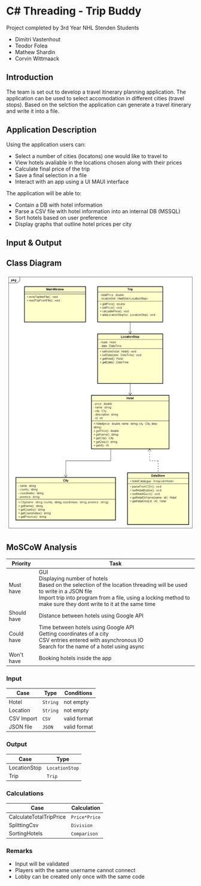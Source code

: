 # C# Threading - Trip Buddy
Project completed by 3rd Year NHL Stenden Students <br>
- Dimitri Vastenhout
- Teodor Folea
- Mathew Shardin
- Corvin Wittmaack

## Introduction
The team is set out to develop a travel itinerary planning application. The application can be used to select accomodation in different cities (travel stops). Based on the selction the application can generate a travel itinerary and write it into a file.

## Application Description
Using the application users can:
- Select a number of cities (locatons) one would like to travel to
- View hotels avaliable in the locations chosen along with their prices
- Calculate final price of the trip
- Save a final selection in a file
- Interact with an app using a UI MAUI interface

The application will be able to:
- Contain a DB with hotel information
- Parse a CSV file with hotel information into an internal DB (MSSQL)
- Sort hotels based on user preference
- Display graphs that outline hotel prices per city

## Input & Output


## Class Diagram
![Trip_Buddy_Class_Diagram.png](Trip_Buddy_Class_Diagram.png)

## MoSCoW Analysis
| Priority    | Task                                        |
| ----------- | ------------------------------------------- |
| Must have   | GUI <br> Displaying number of hotels <br> Based on the selection of  the location threading will be used to write in a JSON file <br> Import trip into program from a file, using a locking method to make sure they dont write to it at the same time <br> 	    |
| Should have | Distance between hotels using Google API    |
| Could have  | Time between hotels using Google API <br> Getting coordinates of a city <br> CSV entries entered with asynchronous IO <br> Search for the name of a hotel using async <br>       |
| Won't have  | Booking hotels inside the app               |



### Input

| Case       | Type     | Conditions   |
| ---------- | -------- | ------------ |
| Hotel      | `String` | not empty    |
| Location   | `String` | not empty    |
| CSV Import | `CSV`    | valid format |
| JSON file  | `JSON`   | valid format |

### Output

| Case         | Type           |
| ------------ | -------------- |
| LocationStop | `LocationStop` |
| Trip         | `Trip`         |

### Calculations

| Case                    | Calculation   |
| ----------------------- | ------------- |
| CalculateTotalTripPrice | `Price*Price` |
| SplittingCsv            | `Division`    |
| SortingHotels           | `Comparison`  |

### Remarks

- Input will be validated
- Players with the same username cannot connect
- Lobby can be created only once with the same code
